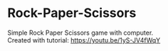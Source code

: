 # Rock-Paper-Scissors
Simple Rock Paper Scissors game with computer.<br />
Created with tutorial: https://youtu.be/1yS-JV4fWqY
